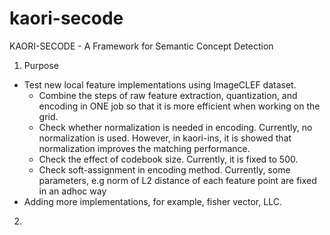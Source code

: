 kaori-secode
============

KAORI-SECODE - A Framework for Semantic Concept Detection

1. Purpose
- Test new local feature implementations using ImageCLEF dataset.
  + Combine the steps of raw feature extraction, quantization, and encoding in ONE job so that it is more efficient when working on the grid.
  + Check whether normalization is needed in encoding. Currently, no normalization is used. However, in kaori-ins, it is showed that normalization improves the matching performance.
  + Check the effect of codebook size. Currently, it is fixed to 500.
  + Check soft-assignment in encoding method. Currently, some parameters, e.g norm of L2 distance of each feature point are fixed in an adhoc way
- Adding more implementations, for example, fisher vector, LLC.
2. 
